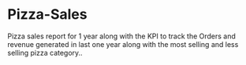 # Pizza-Sales
Pizza sales report for 1 year along with the KPI to track the Orders and revenue generated in last one year along with the most selling and less selling pizza category..
